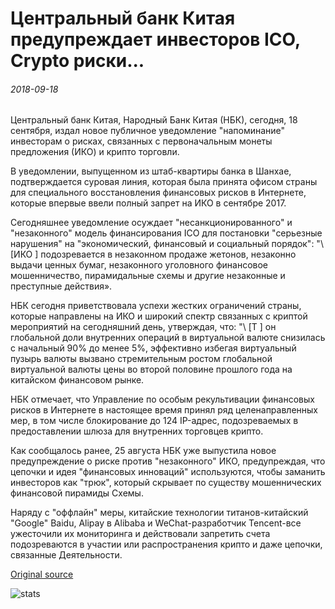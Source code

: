 # Центральный банк Китая предупреждает инвесторов ICO, Crypto риски...

###### 2018-09-18

Центральный банк Китая, Народный Банк Китая (НБК), сегодня, 18 сентября, издал новое публичное уведомление "напоминание" инвесторам о рисках, связанных с первоначальным монеты предложения (ИКО) и крипто торговли.

В уведомлении, выпущенном из штаб-квартиры банка в Шанхае, подтверждается суровая линия, которая была принята офисом страны для специального восстановления финансовых рисков в Интернете, которые впервые ввели полный запрет на ИКО в сентябре 2017.

Сегодняшнее уведомление осуждает "несанкционированного" и "незаконного" модель финансирования ICO для постановки "серьезные нарушения" на "экономический, финансовый и социальный порядок": "\ [ИКО \] подозревается в незаконном продаже жетонов, незаконно выдачи ценных бумаг, незаконного уголовного финансовое мошенничество, пирамидальные схемы и другие незаконные и преступные действия».

НБК сегодня приветствовала успехи жестких ограничений страны, которые направлены на ИКО и широкий спектр связанных с криптой мероприятий на сегодняшний день, утверждая, что: "\ [T \] он глобальной доли внутренних операций в виртуальной валюте снизилась с начальный 90% до менее 5%, эффективно избегая виртуальный пузырь валюты вызвано стремительным ростом глобальной виртуальной валюты цены во второй половине прошлого года на китайском финансовом рынке.

НБК отмечает, что Управление по особым рекультивации финансовых рисков в Интернете в настоящее время принял ряд целенаправленных мер, в том числе блокирование до 124 IP-адрес, подозреваемых в предоставлении шлюза для внутренних торговцев крипто.

Как сообщалось ранее, 25 августа НБК уже выпустила новое предупреждение о риске против "незаконного" ИКО, предупреждая, что цепочки и идея "финансовых инноваций" используются, чтобы заманить инвесторов как "трюк", который скрывает по существу мошеннических финансовой пирамиды Схемы.

Наряду с "оффлайн" меры, китайские технологии титанов-китайский "Google" Baidu, Alipay в Alibaba и WeChat-разработчик Tencent-все ужесточили их мониторинга и действовали запретить счета подозреваются в участии или распространения крипто и даже цепочки, связанные Деятельности.

[Original source](https://cointelegraph.com/news/chinas-central-bank-warns-investors-of-ico-crypto-risks)

![stats](https://c.statcounter.com/11760860/0/a89fa40b/1/ "stats")